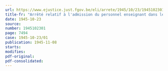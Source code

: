```yaml
---
url: https://www.ejustice.just.fgov.be/eli/arrete/1945/10/23/1945102301/justel
title-fr: "Arrêté relatif à l'admission du personnel enseignant dans les services administratifs"
date: 1945-10-23
source:
number: 1945102301
page: 7494
case: 1945-10-23/01
publication: 1945-11-08
starts:
modifies:
pdf-original:
pdf-consolidated:
---
```


